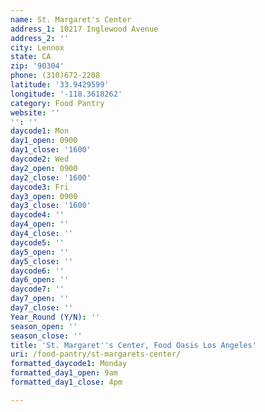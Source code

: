 ```yaml
---
name: St. Margaret's Center
address_1: 10217 Inglewood Avenue
address_2: ''
city: Lennox
state: CA
zip: '90304'
phone: (310)672-2208
latitude: '33.9429599'
longitude: '-118.3618262'
category: Food Pantry
website: ''
'': ''
daycode1: Mon
day1_open: 0900
day1_close: '1600'
daycode2: Wed
day2_open: 0900
day2_close: '1600'
daycode3: Fri
day3_open: 0900
day3_close: '1600'
daycode4: ''
day4_open: ''
day4_close: ''
daycode5: ''
day5_open: ''
day5_close: ''
daycode6: ''
day6_open: ''
daycode7: ''
day7_open: ''
day7_close: ''
Year_Round (Y/N): ''
season_open: ''
season_close: ''
title: 'St. Margaret''s Center, Food Oasis Los Angeles'
uri: /food-pantry/st-margarets-center/
formatted_daycode1: Monday
formatted_day1_open: 9am
formatted_day1_close: 4pm

---
```

